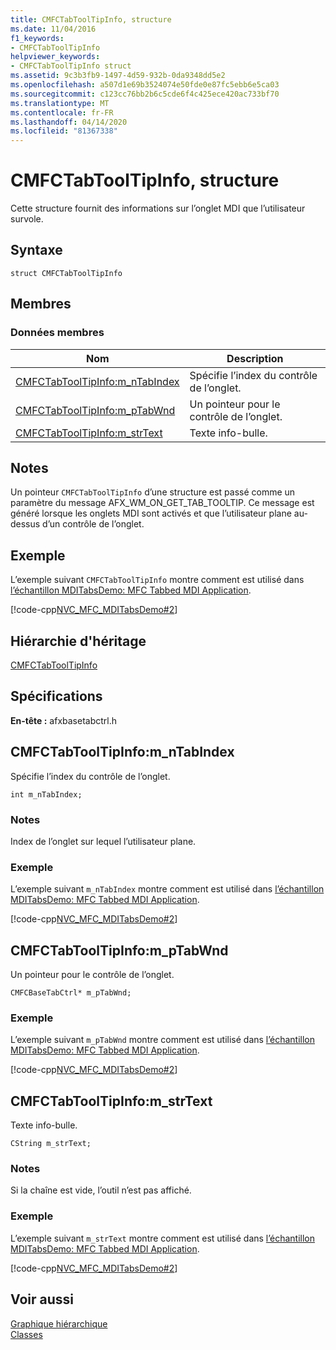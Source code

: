 ```yaml
---
title: CMFCTabToolTipInfo, structure
ms.date: 11/04/2016
f1_keywords:
- CMFCTabToolTipInfo
helpviewer_keywords:
- CMFCTabToolTipInfo struct
ms.assetid: 9c3b3fb9-1497-4d59-932b-0da9348dd5e2
ms.openlocfilehash: a507d1e69b3524074e50fde0e87fc5ebb6e5ca03
ms.sourcegitcommit: c123cc76bb2b6c5cde6f4c425ece420ac733bf70
ms.translationtype: MT
ms.contentlocale: fr-FR
ms.lasthandoff: 04/14/2020
ms.locfileid: "81367338"
---
```

# <a name="cmfctabtooltipinfo-structure"></a>CMFCTabToolTipInfo, structure

Cette structure fournit des informations sur l’onglet MDI que l’utilisateur survole.

## <a name="syntax"></a>Syntaxe

```
struct CMFCTabToolTipInfo
```

## <a name="members"></a>Membres

### <a name="data-members"></a>Données membres

|Nom|Description|
|----------|-----------------|
|[CMFCTabToolTipInfo:m_nTabIndex](#m_ntabindex)|Spécifie l’index du contrôle de l’onglet.|
|[CMFCTabToolTipInfo:m_pTabWnd](#m_ptabwnd)|Un pointeur pour le contrôle de l’onglet.|
|[CMFCTabToolTipInfo:m_strText](#m_strtext)|Texte info-bulle.|

## <a name="remarks"></a>Notes

Un pointeur `CMFCTabToolTipInfo` d’une structure est passé comme un paramètre du message AFX_WM_ON_GET_TAB_TOOLTIP. Ce message est généré lorsque les onglets MDI sont activés et que l’utilisateur plane au-dessus d’un contrôle de l’onglet.

## <a name="example"></a>Exemple

L’exemple suivant `CMFCTabToolTipInfo` montre comment est utilisé dans [l’échantillon MDITabsDemo: MFC Tabbed MDI Application](../../overview/visual-cpp-samples.md).

[!code-cpp[NVC_MFC_MDITabsDemo#2](../../mfc/reference/codesnippet/cpp/cmfctabtooltipinfo-structure_1.cpp)]

## <a name="inheritance-hierarchy"></a>Hiérarchie d'héritage

[CMFCTabToolTipInfo](../../mfc/reference/cmfctabtooltipinfo-structure.md)

## <a name="requirements"></a>Spécifications

**En-tête :** afxbasetabctrl.h

## <a name="cmfctabtooltipinfom_ntabindex"></a><a name="m_ntabindex"></a>CMFCTabToolTipInfo:m_nTabIndex

Spécifie l’index du contrôle de l’onglet.

```
int m_nTabIndex;
```

### <a name="remarks"></a>Notes

Index de l’onglet sur lequel l’utilisateur plane.

### <a name="example"></a>Exemple

L’exemple suivant `m_nTabIndex` montre comment est utilisé dans [l’échantillon MDITabsDemo: MFC Tabbed MDI Application](../../overview/visual-cpp-samples.md).

[!code-cpp[NVC_MFC_MDITabsDemo#2](../../mfc/reference/codesnippet/cpp/cmfctabtooltipinfo-structure_1.cpp)]

## <a name="cmfctabtooltipinfom_ptabwnd"></a><a name="m_ptabwnd"></a>CMFCTabToolTipInfo:m_pTabWnd

Un pointeur pour le contrôle de l’onglet.

```
CMFCBaseTabCtrl* m_pTabWnd;
```

### <a name="example"></a>Exemple

L’exemple suivant `m_pTabWnd` montre comment est utilisé dans [l’échantillon MDITabsDemo: MFC Tabbed MDI Application](../../overview/visual-cpp-samples.md).

[!code-cpp[NVC_MFC_MDITabsDemo#2](../../mfc/reference/codesnippet/cpp/cmfctabtooltipinfo-structure_1.cpp)]

## <a name="cmfctabtooltipinfom_strtext"></a><a name="m_strtext"></a>CMFCTabToolTipInfo:m_strText

Texte info-bulle.

```
CString m_strText;
```

### <a name="remarks"></a>Notes

Si la chaîne est vide, l’outil n’est pas affiché.

### <a name="example"></a>Exemple

L’exemple suivant `m_strText` montre comment est utilisé dans [l’échantillon MDITabsDemo: MFC Tabbed MDI Application](../../overview/visual-cpp-samples.md).

[!code-cpp[NVC_MFC_MDITabsDemo#2](../../mfc/reference/codesnippet/cpp/cmfctabtooltipinfo-structure_1.cpp)]

## <a name="see-also"></a>Voir aussi

[Graphique hiérarchique](../../mfc/hierarchy-chart.md)<br/>
[Classes](../../mfc/reference/mfc-classes.md)
